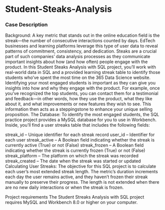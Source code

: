 # Student-Steaks-Analysis

### Case Description


Background: A key metric that stands out in the online education field is the streak—the number of consecutive interactions counted by days. EdTech businesses and learning platforms leverage this type of user data to reveal patterns of commitment, consistency, and dedication. Steaks are a crucial part of such companies’ data analysis processes as they communicate important insights about how (and how often) people engage with the product. In this Student Steaks Analysis with SQL project, you’ll work with real-world data in SQL and a provided learning streak table to identify those students who’ve spent the most time on the 365 Data Science website.  
Identifying your most engaged students is important as they can give you insights into how and why they engage with the product. For example, once you’ve recognized the top students, you can contact them for a testimonial and feedback—in other words, how they use the product, what they like about it, and what improvements or new features they wish to see. This information then acts as a steppingstone to enhance your unique selling proposition.
The Database: To identify the most engaged students, the SQL practice project provides a MySQL database for you to use in Workbench. Inside, you’ll find a user streaks table that includes the following fields:


 streak_id  – Unique identifier for each streak record
 user_id  – Identifier for each user
 streak_active  – A Boolean field indicating whether the streak is currently active (True) or not (False)
 streak_frozen  – A Boolean field indicating whether the streak is currently frozen (True) or not (False)
 streak_platform  – The platform on which the streak was recorded
 streak_created  – The date when the streak was started or updated
Calculating User Streaks: The objective for this SQL project is to calculate each user’s most extended streak length. The metric’s duration increments each day the user remains active, and they haven’t frozen their streak manually to preserve their progress. The length is not extended when there are no new daily interactions or when the streak is frozen.



Project requirements
The Student Streaks Analysis with SQL project requires MySQL and Workbench 8.0 or higher on your computer.
